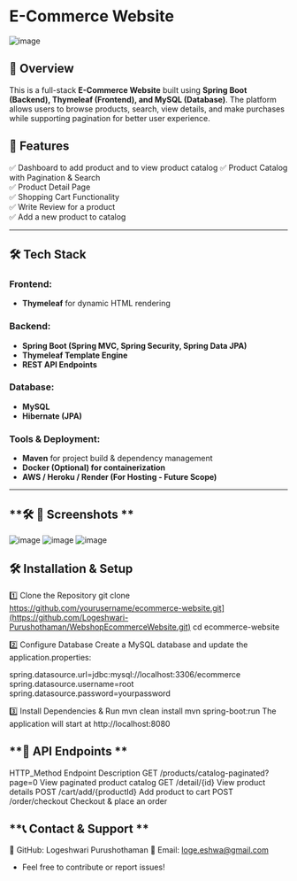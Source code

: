 # **E-Commerce Website**  

![image](https://github.com/user-attachments/assets/aa2c9307-a325-4a13-b3e3-635745e1613b)


## **📌 Overview**  
This is a full-stack **E-Commerce Website** built using **Spring Boot (Backend), Thymeleaf (Frontend), and MySQL (Database)**. The platform allows users to browse products, search, view details, and make purchases while supporting pagination for better user experience.

## **🚀 Features**  
✅ Dashboard to add product and to view product catalog 
✅ Product Catalog with Pagination & Search  
✅ Product Detail Page  
✅ Shopping Cart Functionality    
✅ Write Review for a product  
✅ Add a new product to catalog  

---

## **🛠️ Tech Stack**  
### **Frontend:**  
- **Thymeleaf** for dynamic HTML rendering  

### **Backend:**  
- **Spring Boot (Spring MVC, Spring Security, Spring Data JPA)**  
- **Thymeleaf Template Engine**  
- **REST API Endpoints**  

### **Database:**  
- **MySQL**  
- **Hibernate (JPA)**  

### **Tools & Deployment:**  
- **Maven** for project build & dependency management  
- **Docker (Optional) for containerization**  
- **AWS / Heroku / Render (For Hosting - Future Scope)**  

---
## **🛠️ 🎨 Screenshots **  

![image](https://github.com/user-attachments/assets/0ed34203-86bd-46f7-bf65-ae9801440377) 
![image](https://github.com/user-attachments/assets/acb62563-0b51-46ea-bc71-a8f111643d5d) 
![image](https://github.com/user-attachments/assets/7987f613-8b0c-4449-87f2-8ad30ab419b8) 

## **🛠️ Installation & Setup**  

1️⃣ Clone the Repository
git clone https://github.com/yourusername/ecommerce-website.git](https://github.com/Logeshwari-Purushothaman/WebshopEcommerceWebsite.git)
cd ecommerce-website

2️⃣ Configure Database
Create a MySQL database and update the application.properties:

spring.datasource.url=jdbc:mysql://localhost:3306/ecommerce
spring.datasource.username=root
spring.datasource.password=yourpassword

3️⃣ Install Dependencies & Run
mvn clean install
mvn spring-boot:run
The application will start at http://localhost:8080

## **📄 API Endpoints  **  

HTTP_Method	 Endpoint	                     Description
GET	  /products/catalog-paginated?page=0	 View paginated product catalog
GET	  /detail/{id}	                       View product details
POST	/cart/add/{productId}	               Add product to cart
POST	/order/checkout	                     Checkout & place an order

## **📞 Contact & Support  **  

🔗 GitHub: Logeshwari Purushothaman
📧 Email: loge.eshwa@gmail.com

- Feel free to contribute or report issues! 

